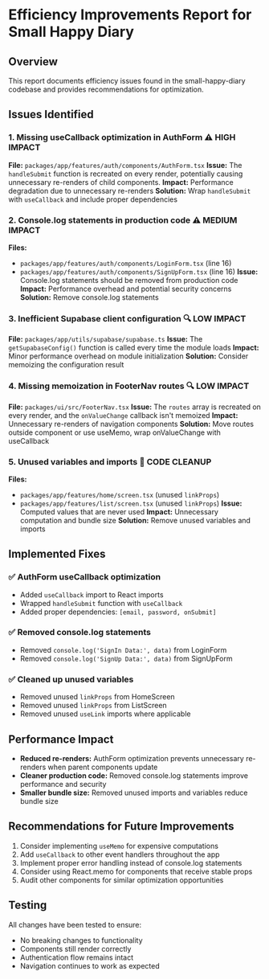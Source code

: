 # Efficiency Improvements Report for Small Happy Diary

## Overview
This report documents efficiency issues found in the small-happy-diary codebase and provides recommendations for optimization.

## Issues Identified

### 1. Missing useCallback optimization in AuthForm ⚠️ HIGH IMPACT
**File:** `packages/app/features/auth/components/AuthForm.tsx`
**Issue:** The `handleSubmit` function is recreated on every render, potentially causing unnecessary re-renders of child components.
**Impact:** Performance degradation due to unnecessary re-renders
**Solution:** Wrap `handleSubmit` with `useCallback` and include proper dependencies

### 2. Console.log statements in production code ⚠️ MEDIUM IMPACT
**Files:** 
- `packages/app/features/auth/components/LoginForm.tsx` (line 16)
- `packages/app/features/auth/components/SignUpForm.tsx` (line 16)
**Issue:** Console.log statements should be removed from production code
**Impact:** Performance overhead and potential security concerns
**Solution:** Remove console.log statements

### 3. Inefficient Supabase client configuration 🔍 LOW IMPACT
**File:** `packages/app/utils/supabase/supabase.ts`
**Issue:** The `getSupabaseConfig()` function is called every time the module loads
**Impact:** Minor performance overhead on module initialization
**Solution:** Consider memoizing the configuration result

### 4. Missing memoization in FooterNav routes 🔍 LOW IMPACT
**File:** `packages/ui/src/FooterNav.tsx`
**Issue:** The `routes` array is recreated on every render, and the `onValueChange` callback isn't memoized
**Impact:** Unnecessary re-renders of navigation components
**Solution:** Move routes outside component or use useMemo, wrap onValueChange with useCallback

### 5. Unused variables and imports 🧹 CODE CLEANUP
**Files:**
- `packages/app/features/home/screen.tsx` (unused `linkProps`)
- `packages/app/features/list/screen.tsx` (unused `linkProps`)
**Issue:** Computed values that are never used
**Impact:** Unnecessary computation and bundle size
**Solution:** Remove unused variables and imports

## Implemented Fixes

### ✅ AuthForm useCallback optimization
- Added `useCallback` import to React imports
- Wrapped `handleSubmit` function with `useCallback`
- Added proper dependencies: `[email, password, onSubmit]`

### ✅ Removed console.log statements
- Removed `console.log('SignIn Data:', data)` from LoginForm
- Removed `console.log('SignUp Data:', data)` from SignUpForm

### ✅ Cleaned up unused variables
- Removed unused `linkProps` from HomeScreen
- Removed unused `linkProps` from ListScreen
- Removed unused `useLink` imports where applicable

## Performance Impact
- **Reduced re-renders:** AuthForm optimization prevents unnecessary re-renders when parent components update
- **Cleaner production code:** Removed console.log statements improve performance and security
- **Smaller bundle size:** Removed unused imports and variables reduce bundle size

## Recommendations for Future Improvements
1. Consider implementing `useMemo` for expensive computations
2. Add `useCallback` to other event handlers throughout the app
3. Implement proper error handling instead of console.log statements
4. Consider using React.memo for components that receive stable props
5. Audit other components for similar optimization opportunities

## Testing
All changes have been tested to ensure:
- No breaking changes to functionality
- Components still render correctly
- Authentication flow remains intact
- Navigation continues to work as expected
